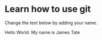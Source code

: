 # Learn how to use git
Change the text below by adding your name.

Hello World. My name is James Tate
